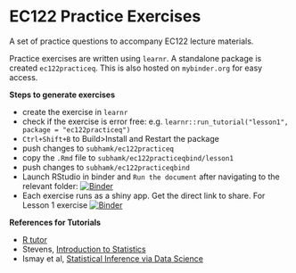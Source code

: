 # EC122 Practice Exercises

A set of practice questions to accompany EC122 lecture materials.

Practice exercises are written using `learnr`. A standalone package is created `ec122practiceq`. This is also hosted on `mybinder.org` for easy access.

**Steps to generate exercises**

- create the exercise in `learnr`
- check if the exercise is error free: e.g. `learnr::run_tutorial("lesson1", package = "ec122practiceq")`
- `Ctrl+Shift+B` to Build>Install and Restart the package
- push changes to `subhamk/ec122practiceq`
- copy the `.Rmd` file to `subhamk/ec122practiceqbind/lesson1`
- push changes to `subhamk/ec122practiceqbind`
- Launch RStudio in binder and `Run the document` after navigating to the relevant folder: [![Binder](https://mybinder.org/badge_logo.svg)](https://mybinder.org/v2/gh/subhamk/ec122practiceqbind/HEAD?urlpath=rstudio)
- Each exercise runs as a shiny app. Get the direct link to share. For Lesson 1 exercise [![Binder](https://mybinder.org/badge_logo.svg)](https://mybinder.org/v2/gh/subhamk/ec122practiceqbind/HEAD?urlpath=shiny/lesson1/)


**References for Tutorials**

- [R tutor](http://www.r-tutor.com/)
- Stevens, [Introduction to Statistics](https://cosmosweb.champlain.edu/people/stevens/WebTech/index.html)
- Ismay et al, [Statistical Inference via Data Science](https://moderndive.com/index.html)